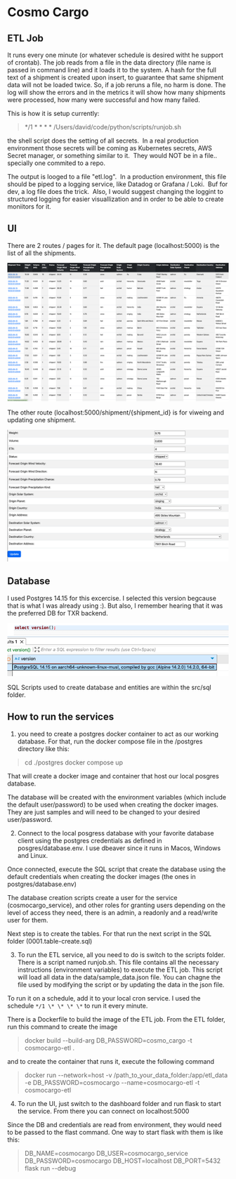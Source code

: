 # Cosmo Cargo

## ETL Job

It runs every one minute (or whatever schedule is desired witht he support of crontab). The job reads from a file in the data directory (file name is passed in command line) and it loads it to the system. A hash for the full text of a shipment is created upon insert, to guarantee that same shipment data will not be loaded twice. So, if a job reruns a file, no harm is done. The log will show the errors and in the metrics it will show how many shipments were processed, how many were successful and how many failed.

This is how it is setup currently:

> */1 \* \* \* \* /Users/david/code/python/scripts/runjob.sh

the shell script does the setting of all secrets.  In a real production environment those secrets will be coming as Kubernetes secrets, AWS Secret manager, or something similar to it.  They would NOT be in a file.. specially one commited to a repo.

The output is looged to a file "etl.log".  In a production environment, this file should be piped to a logging service, like Datadog or Grafana / Loki.  Buf for dev, a log file does the trick.  Also, I would suggest changing the loggint to structured logging for easier visuallization and in order to be able to create moniitors for it.

## UI

There are 2 routes / pages for it. The default page (localhost:5000) is the list of all the shipments.

![alt text](image.png)

The other route (localhost:5000/shipment/{shipment\_id} is for viweing and updating one shipment.

![alt text](image-1.png)

## Database

I used Postgres 14.15 for this excercise. I selected this version begcause that is what I was already using :). But also, I remember hearing that it was the preferred DB for TXR backend.

![alt text](image-2.png)

SQL Scripts used to create database and entities are within the src/sql folder.

## How to run the services

1. you need to create a postgres docker container to act as our working database. For that, run the docker compose file in the /postgres directory like this:

> cd ./postgres
> docker compose up

That will create a docker image and container that host our local posgres database.

The database will be created with the environment variables (which include the default user/password) to be used when creating the docker images.  They are just samples and will need to be changed to your desired user/password.

2. Connect to the local posgress database with your favorite database client using the postgres credentials as defined in posgres/database.env.  I use dbeaver since it runs in Macos, Windows and Linux.

Once connected, execute the SQL script that create the database using the default credentials when creating the docker images (the ones in postgres/database.env)

The database creation scripts create a user for the service (cosmocargo_service), and other roles for granting users depending on the level of access they need, there is an admin, a readonly and a read/write user for them. 

Next step is to create the tables.  For that run the next script in the SQL folder (0001.table-create.sql)

3. To run the ETL service, all you need to do is switch to the scripts folder.  There is a script named runjob.sh.  This file contains all the necessary instructions (environment variables) to execute the ETL job.  This script will load all data in the data/sample_data.json file.  You can chagne the file used by modifying the script or by updating the data in the json file.

To run it on a schedule, add it to your local cron service.  I used the schedule `*/1 \* \* \* \*` to run it every minute.

There is a Dockerfile to build the image of the ETL job.  From the ETL folder, run this command to create the image

> docker build --build-arg DB_PASSWORD=cosmo_cargo -t cosmocargo-etl .

and to create the container that runs it, execute the following command

> docker run --network=host -v /path_to_your_data_folder:/app/etl_data -e DB_PASSWORD=cosmocargo --name=cosmocargo-etl -t cosmocargo-etl

4. To run the UI, just switch to the dashboard folder and run flask to start the service.  From there you can connect on localhost:5000

Since the DB and credentials are read from environment, they would need to be passed to the flast command.  One way to start flask with them is like this:

>  DB_NAME=cosmocargo DB_USER=cosmocargo_service DB_PASSWORD=cosmocargo DB_HOST=localhost DB_PORT=5432 flask run --debug

